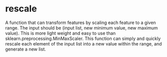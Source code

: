 # rescale
A function that can transform features by scaling each feature to a given range. The input should be (input list, new minimum value, new maximum value). This is more light weight and easy to use than sklearn.preprocessing.MinMaxScaler. This function can simply and quickly rescale each element of the input list into a new value within the range, and generate a new list.
